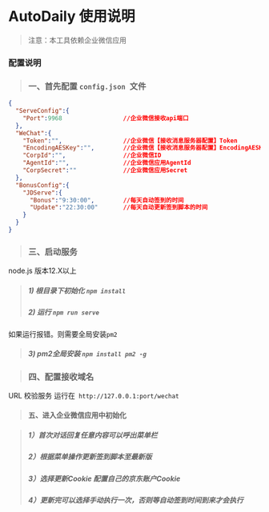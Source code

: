 # AutoDaily 使用说明
> 注意：本工具依赖企业微信应用<br>

>
### 配置说明
> ### 一、首先配置 `config.json `文件
```json
{
  "ServeConfig":{
    "Port":9968                 //企业微信接收api端口
  },
  "WeChat":{
    "Token":"",                 //企业微信【接收消息服务器配置】Token
    "EncodingAESKey":"",        //企业微信【接收消息服务器配置】EncodingAESKey
    "CorpId":"",                //企业微信ID
    "AgentId":"",               //企业微信应用AgentId
    "CorpSecret":""             //企业微信应用Secret
  },
  "BonusConfig":{
    "JDServe":{
      "Bonus":"9:30:00",        //每天自动签到的时间
      "Update":"22:30:00"       //每天自动更新签到脚本的时间
    }
  }
}

```
> ### 三、启动服务
node.js 版本12.X以上<br>
> ##### 1) 根目录下初始化 `npm install`
> ##### 2) 运行 `npm run serve`
如果运行报错。则需要全局安装`pm2`

> ##### 3) pm2全局安装 `npm install pm2 -g` <br>
>

> ### 四、配置接收域名
URL 校验服务 运行在` http://127.0.0.1:port/wechat` <br>



> #### 五、进入企业微信应用中初始化

>##### 1）首次对话回复任意内容可以呼出菜单栏
>##### 2）根据菜单操作更新签到脚本至最新版
>##### 3）选择更新Cookie 配置自己的京东账户Cookie
>##### 4）更新完可以选择手动执行一次，否则等自动签到时间到来才会执行
